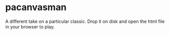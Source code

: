 pacanvasman
===========

A different take on a particular classic. Drop it on disk and open the html file in your browser to play.
